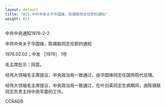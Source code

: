 ```yaml
---
layout: default
title: "823.中共中央关于华国锋、陈锡联同志任职的通知"
weight: 823
---
```


中共中央通知1976-2-2

中共中央关于华国锋，陈锡联同志任职的通知

1976.02.02；中发 ［1976］ 1号

毛主席批示：同意。

经伟大领袖毛主席提议，中央政治局一致通过，由华国锋同志任国务院代总理。

经伟大领袖毛主席提议，中央政治局一致通过，在叶剑英同志生病期间，由陈锡联同志负责主持中央军委的工作。

CCRADB

